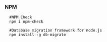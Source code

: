 ### NPM

```shell
  #NPM Check
  npm i npm-check

  #Database migration framework for node.js
  npm install -g db-migrate

```
    